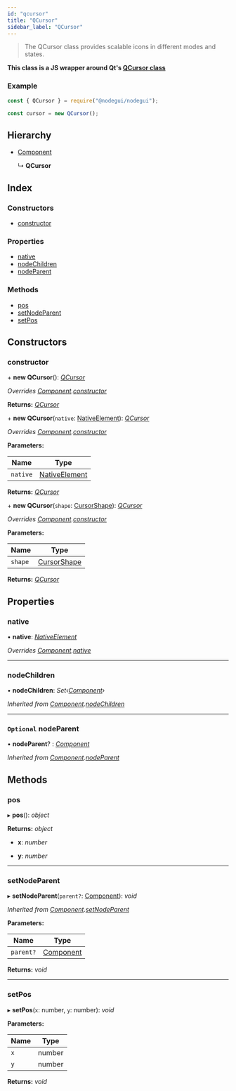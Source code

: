 ```yaml
---
id: "qcursor"
title: "QCursor"
sidebar_label: "QCursor"
---
```


> The QCursor class provides scalable icons in different modes and states.

**This class is a JS wrapper around Qt's [QCursor class](https://doc.qt.io/qt-5/qcursor.html)**

### Example

```javascript
const { QCursor } = require("@nodegui/nodegui");

const cursor = new QCursor();
```

## Hierarchy

* [Component](component.md)

  ↳ **QCursor**

## Index

### Constructors

* [constructor](qcursor.md#constructor)

### Properties

* [native](qcursor.md#native)
* [nodeChildren](qcursor.md#nodechildren)
* [nodeParent](qcursor.md#optional-nodeparent)

### Methods

* [pos](qcursor.md#pos)
* [setNodeParent](qcursor.md#setnodeparent)
* [setPos](qcursor.md#setpos)

## Constructors

###  constructor

\+ **new QCursor**(): *[QCursor](qcursor.md)*

*Overrides [Component](component.md).[constructor](component.md#constructor)*

**Returns:** *[QCursor](qcursor.md)*

\+ **new QCursor**(`native`: [NativeElement](../globals.md#nativeelement)): *[QCursor](qcursor.md)*

*Overrides [Component](component.md).[constructor](component.md#constructor)*

**Parameters:**

Name | Type |
------ | ------ |
`native` | [NativeElement](../globals.md#nativeelement) |

**Returns:** *[QCursor](qcursor.md)*

\+ **new QCursor**(`shape`: [CursorShape](../enums/cursorshape.md)): *[QCursor](qcursor.md)*

*Overrides [Component](component.md).[constructor](component.md#constructor)*

**Parameters:**

Name | Type |
------ | ------ |
`shape` | [CursorShape](../enums/cursorshape.md) |

**Returns:** *[QCursor](qcursor.md)*

## Properties

###  native

• **native**: *[NativeElement](../globals.md#nativeelement)*

*Overrides [Component](component.md).[native](component.md#abstract-native)*

___

###  nodeChildren

• **nodeChildren**: *Set‹[Component](component.md)›*

*Inherited from [Component](component.md).[nodeChildren](component.md#nodechildren)*

___

### `Optional` nodeParent

• **nodeParent**? : *[Component](component.md)*

*Inherited from [Component](component.md).[nodeParent](component.md#optional-nodeparent)*

## Methods

###  pos

▸ **pos**(): *object*

**Returns:** *object*

* **x**: *number*

* **y**: *number*

___

###  setNodeParent

▸ **setNodeParent**(`parent?`: [Component](component.md)): *void*

*Inherited from [Component](component.md).[setNodeParent](component.md#setnodeparent)*

**Parameters:**

Name | Type |
------ | ------ |
`parent?` | [Component](component.md) |

**Returns:** *void*

___

###  setPos

▸ **setPos**(`x`: number, `y`: number): *void*

**Parameters:**

Name | Type |
------ | ------ |
`x` | number |
`y` | number |

**Returns:** *void*
